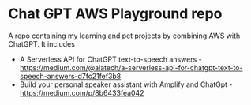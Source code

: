 # Chat GPT AWS Playground repo

A repo containing my learning and pet projects by combining AWS with ChatGPT.
It includes
* A Serverless API for ChatGPT text-to-speech answers - https://medium.com/@alatech/a-serverless-api-for-chatgpt-text-to-speech-answers-d7fc21fef3b8
* Build your personal speaker assistant with Amplify and ChatGpt - https://medium.com/p/8b6433fea042
